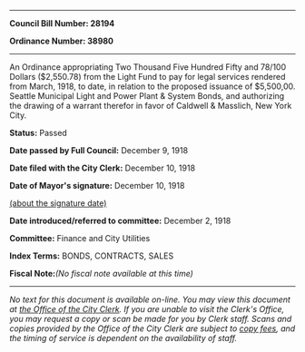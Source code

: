 

********

**Council Bill Number: 28194**
   
**Ordinance Number: 38980**
********

 An Ordinance appropriating Two Thousand Five Hundred Fifty and 78/100 Dollars ($2,550.78) from the Light Fund to pay for legal services rendered from March, 1918, to date, in relation to the proposed issuance of $5,500,00. Seattle Municipal Light and Power Plant & System Bonds, and authorizing the drawing of a warrant therefor in favor of Caldwell & Masslich, New York City.

**Status:** Passed
   
**Date passed by Full Council:** December 9, 1918
   
**Date filed with the City Clerk:** December 10, 1918
   
**Date of Mayor's signature:** December 10, 1918
   
[(about the signature date)](/~public/approvaldate.htm)
   
   
   
**Date introduced/referred to committee:** December 2, 1918
   
**Committee:** Finance and City Utilities
   
   
**Index Terms:** BONDS, CONTRACTS, SALES

**Fiscal Note:**_(No fiscal note available at this time)_
********

_No text for this document is available on-line. You may view this document at [the Office of the City Clerk](http://www.seattle.gov/leg/clerk/contactUs.htm). If you are unable to visit the Clerk's Office, you may request a copy or scan be made for you by Clerk staff. Scans and copies provided by the Office of the City Clerk are subject to [copy fees](http://clerk.seattle.gov/~public/clerkfees.htm), and the timing of service is dependent on the availability of staff._

